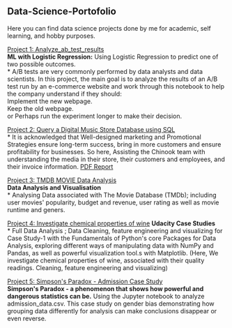 ## Data-Science-Portofolio
Here you can find data science projects done by me for academic, self learning, and hobby purposes.

[Project 1: Analyze_ab_test_results](https://github.com/AmiraDeriny/Data-Science-Portofolio/blob/main/Analyze_ab_test_results_notebook.ipynb)
<br/>**ML with Logistic Regression:** Using Logistic Regression to predict one of two possible outcomes.
<br/> * A/B tests are very commonly performed by data analysts and data scientists.
In this project, the main goal is to analyze the results of an A/B test run by an e-commerce website and work through this notebook to help the company understand if they should:<br/>Implement the new webpage.<br/>Keep the old webpage.<br/> or Perhaps run the experiment longer to make their decision.


[Project 2: Query a Digital Music Store Database using SQL](https://github.com/AmiraDeriny/Data-Science-Portofolio/blob/main/Queries.txt)
<br/> * It is acknowledged that Well-designed marketing and Promotional Strategies ensure long-term success, bring in more customers and ensure profitability for businesses. 
So here, Assisting the Chinook team with understanding the media in their store, their customers and employees, and their invoice information. [PDF Report](https://github.com/AmiraDeriny/Data-Science-Portofolio/blob/main/Report.pdf)

[Project 3: TMDB MOVIE Data Analysis](https://github.com/AmiraDeriny/Data-Science-Portofolio/blob/main/Investigate_a_Dataset.ipynb)
<br/>**Data Analysis and Visualisation**
<br/> * Analysing Data associated with The Movie Database (TMDb); including user movies' popularity, budget and revenue, user rating as well as movie runtime and geners.

[Project 4: Investigate chemical properties of wine](https://github.com/AmiraDeriny/Data-Science-Portofolio/blob/main/Properties%20of%20Wine%20Investigation.ipynb) **Udacity Case Studies**
<br/> * Full Data Analysis ; Data Cleaning, feature engineering and visualizing for Case Study-1 with the Fundamentals of Python's core Packages for Data Analysis,
    exploring different ways of manipulating data with NumPy and Pandas, as well as powerful visualization tool.s with Matplotlib.
    (Here, We investigate chemical properties of wine, associated with their quality readings.
     Cleaning, feature engineering and visualizing)
     
[Project 5: Simpson's Paradox - Admission Case Study]()
<br/> **Simpson's Paradox - a phenomenon that shows how powerful and dangerous statistics can be.**
Using the Jupyter notebook to analyze admission_data.csv.
This case study on gender bias demonstrating how grouping data differently for analysis can make conclusions disappear or even reverse.
